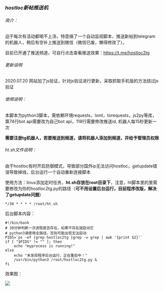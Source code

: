 ### ***hostloc新帖推送机***

###### 简介：

迫于每次有活动都喝不上汤，特意搞了一个自动监视脚本，推送新帖到telegram的机器人，稍后有空补上推送到微信（微信已废，懒得修改了）。

目前已开通了推送频道，可自行点击查看推送效果：https://t.me/hostloc2tg

###### 更新说明

2020.07.20 网站加了js验证，针对js验证进行更新，采取抓取手机版的方法绕过js验证

###### 使用说明：

本脚本为python3脚本，需依赖环境requests，lxml，torequests，js2py等库，第74行bot api需要改为自己bot api，118行需要修改推送id, 机器人每15秒更新一次

**需要注册tg机器人，若要推送到频道，请将机器人添加到频道，并给予管理员权限**

###### ht.sh文件说明：

由于hostloc有时开启防御模式，导致部分国外ip无法访问hostloc，getupdate错误导致掉线，后台运行一个自动重新连接脚本

使用方法：linux添加定时任务，**ht.sh存放在root目录下**，注意，ht脚本里的里需要修改为你的hostloc2tg.py的路径（**可不用设置后台运行，目前程序改版，解决了getupdate问题**）

~~~
*/30 * * * * /root/ht.sh
~~~
后台脚本内容：

~~~
#!/bin/bash
# 30分钟判断一次进程是否存在，如果不存在就启动它
# python3请使用全路径，否则可能出现无法启动
PIDS=`ps -ef |grep hostloc2tg |grep -v grep | awk '{print $2}'`
if [ "$PIDS" != "" ]; then
	echo "myprocess is running!"
else
	echo "未发现程序后台运行，正在重启中！"
	/usr/bin/python3 /root/hostloc2tg.py &
fi
~~~

效果图：

![](https://s1.ax1x.com/2020/07/20/UfQihF.png)


